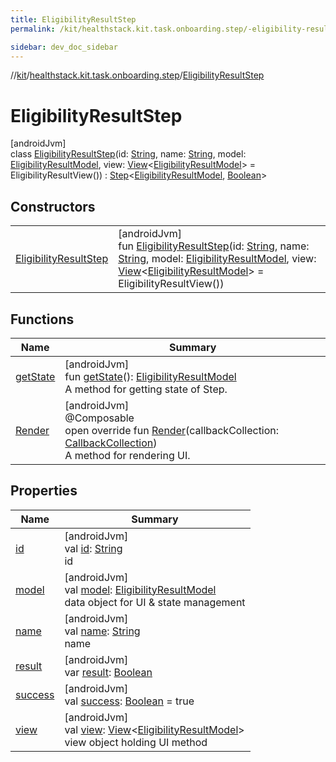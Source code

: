 ```yaml
---
title: EligibilityResultStep
permalink: /kit/healthstack.kit.task.onboarding.step/-eligibility-result-step/index.html

sidebar: dev_doc_sidebar
---
```

//[kit](../../../index.html)/[healthstack.kit.task.onboarding.step](../index.html)/[EligibilityResultStep](index.html)



# EligibilityResultStep



[androidJvm]\
class [EligibilityResultStep](index.html)(id: [String](https://kotlinlang.org/api/latest/jvm/stdlib/kotlin/-string/index.html), name: [String](https://kotlinlang.org/api/latest/jvm/stdlib/kotlin/-string/index.html), model: [EligibilityResultModel](../../healthstack.kit.task.onboarding.model/-eligibility-result-model/index.html), view: [View](../../healthstack.kit.task.base/-view/index.html)&lt;[EligibilityResultModel](../../healthstack.kit.task.onboarding.model/-eligibility-result-model/index.html)&gt; = EligibilityResultView()) : [Step](../../healthstack.kit.task.base/-step/index.html)&lt;[EligibilityResultModel](../../healthstack.kit.task.onboarding.model/-eligibility-result-model/index.html), [Boolean](https://kotlinlang.org/api/latest/jvm/stdlib/kotlin/-boolean/index.html)&gt;



## Constructors


| | |
|---|---|
| [EligibilityResultStep](-eligibility-result-step.html) | [androidJvm]<br>fun [EligibilityResultStep](-eligibility-result-step.html)(id: [String](https://kotlinlang.org/api/latest/jvm/stdlib/kotlin/-string/index.html), name: [String](https://kotlinlang.org/api/latest/jvm/stdlib/kotlin/-string/index.html), model: [EligibilityResultModel](../../healthstack.kit.task.onboarding.model/-eligibility-result-model/index.html), view: [View](../../healthstack.kit.task.base/-view/index.html)&lt;[EligibilityResultModel](../../healthstack.kit.task.onboarding.model/-eligibility-result-model/index.html)&gt; = EligibilityResultView()) |


## Functions


| Name | Summary |
|---|---|
| [getState](../../healthstack.kit.task.base/-step/get-state.html) | [androidJvm]<br>fun [getState](../../healthstack.kit.task.base/-step/get-state.html)(): [EligibilityResultModel](../../healthstack.kit.task.onboarding.model/-eligibility-result-model/index.html)<br>A method for getting state of Step. |
| [Render](-render.html) | [androidJvm]<br>@Composable<br>open override fun [Render](-render.html)(callbackCollection: [CallbackCollection](../../healthstack.kit.task.base/-callback-collection/index.html))<br>A method for rendering UI. |


## Properties


| Name | Summary |
|---|---|
| [id](../../healthstack.kit.task.base/-step/id.html) | [androidJvm]<br>val [id](../../healthstack.kit.task.base/-step/id.html): [String](https://kotlinlang.org/api/latest/jvm/stdlib/kotlin/-string/index.html)<br>id |
| [model](../../healthstack.kit.task.base/-step/model.html) | [androidJvm]<br>val [model](../../healthstack.kit.task.base/-step/model.html): [EligibilityResultModel](../../healthstack.kit.task.onboarding.model/-eligibility-result-model/index.html)<br>data object for UI & state management |
| [name](../../healthstack.kit.task.base/-step/name.html) | [androidJvm]<br>val [name](../../healthstack.kit.task.base/-step/name.html): [String](https://kotlinlang.org/api/latest/jvm/stdlib/kotlin/-string/index.html)<br>name |
| [result](../../healthstack.kit.task.base/-step/result.html) | [androidJvm]<br>var [result](../../healthstack.kit.task.base/-step/result.html): [Boolean](https://kotlinlang.org/api/latest/jvm/stdlib/kotlin/-boolean/index.html) |
| [success](success.html) | [androidJvm]<br>val [success](success.html): [Boolean](https://kotlinlang.org/api/latest/jvm/stdlib/kotlin/-boolean/index.html) = true |
| [view](../../healthstack.kit.task.base/-step/view.html) | [androidJvm]<br>val [view](../../healthstack.kit.task.base/-step/view.html): [View](../../healthstack.kit.task.base/-view/index.html)&lt;[EligibilityResultModel](../../healthstack.kit.task.onboarding.model/-eligibility-result-model/index.html)&gt;<br>view object holding UI method |

